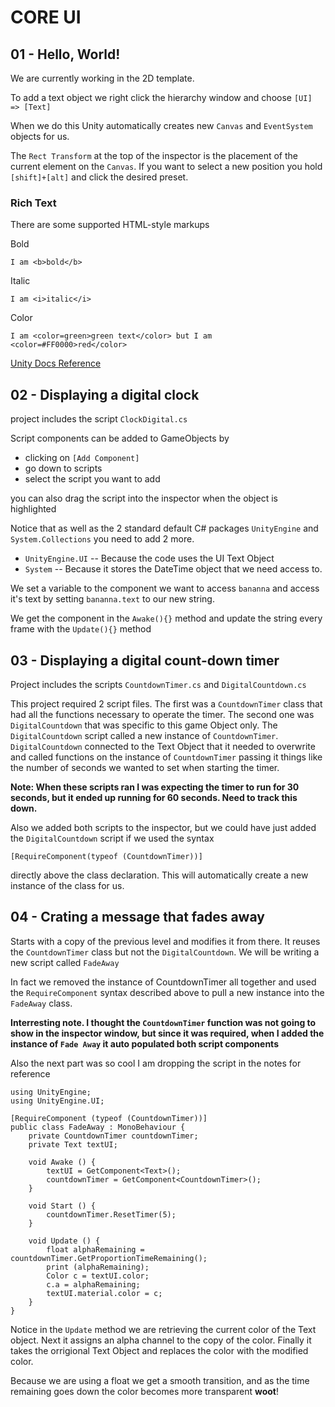# CORE UI

## 01 - Hello, World!

We are currently working in the 2D template.

To add a text object we right click the hierarchy window and choose
`[UI] => [Text]`

When we do this Unity automatically creates new `Canvas` and `EventSystem` objects for us.

The `Rect Transform` at the top of the inspector is the placement of the current element on the `Canvas`. If you want to select a new position you hold `[shift]+[alt]` and click the desired preset.

### Rich Text

There are some supported HTML-style markups

Bold

```
I am <b>bold</b>
```

Italic

```
I am <i>italic</i>
```

Color

```
I am <color=green>green text</color> but I am <color=#FF0000>red</color>
```

[Unity Docs Reference](https://docs.unity3d.com/Manual/StyledText.html "Unity Docs Reference")

## 02 - Displaying a digital clock

project includes the script `ClockDigital.cs`

Script components can be added to GameObjects by

- clicking on `[Add Component]`
- go down to scripts
- select the script you want to add

you can also drag the script into the inspector when the object is highlighted

Notice that as well as the 2 standard default C# packages `UnityEngine` and `System.Collections` you need to add 2 more.

- `UnityEngine.UI`
  -- Because the code uses the UI Text Object
- `System`
  -- Because it stores the DateTime object that we need access to.

We set a variable to the component we want to access `bananna` and access it's text by setting `bananna.text` to our new string.

We get the component in the `Awake(){}` method and update the string every frame with the `Update(){}` method

## 03 - Displaying a digital count-down timer

Project includes the scripts `CountdownTimer.cs` and `DigitalCountdown.cs`

This project required 2 script files. The first was a `CountdownTimer` class that had all the functions necessary to operate the timer. The second one was `DigitalCountdown` that was specific to this game Object only. The `DigitalCountdown` script called a new instance of `CountdownTimer`. `DigitalCountdown` connected to the Text Object that it needed to overwrite and called functions on the instance of `CountdownTimer` passing it things like the number of seconds we wanted to set when starting the timer.

**Note: When these scripts ran I was expecting the timer to run for 30 seconds, but it ended up running for 60 seconds. Need to track this down.**

Also we added both scripts to the inspector, but we could have just added the `DigitalCountdown` script if we used the syntax

```
[RequireComponent(typeof (CountdownTimer))]
```

directly above the class declaration. This will automatically create a new instance of the class for us.

## 04 - Crating a message that fades away

Starts with a copy of the previous level and modifies it from there. It reuses the `CountdownTimer` class but not the `DigitalCountdown`. We will be writing a new script called `FadeAway`

In fact we removed the instance of CountdownTimer all together and used the `RequireComponent` syntax described above to pull a new instance into the `FadeAway` class.

**Interresting note. I thought the `CountdownTimer` function was not going to show in the inspector window, but since it was required, when I added the instance of `Fade Away` it auto populated both script components**

Also the next part was so cool I am dropping the script in the notes for reference

```
using UnityEngine;
using UnityEngine.UI;

[RequireComponent (typeof (CountdownTimer))]
public class FadeAway : MonoBehaviour {
	private CountdownTimer countdownTimer;
	private Text textUI;

	void Awake () {
		textUI = GetComponent<Text>();
		countdownTimer = GetComponent<CountdownTimer>();
	}

	void Start () {
		countdownTimer.ResetTimer(5);
	}

	void Update () {
		float alphaRemaining = countdownTimer.GetProportionTimeRemaining();
		print (alphaRemaining);
		Color c = textUI.color;
		c.a = alphaRemaining;
		textUI.material.color = c;
	}
}
```

Notice in the `Update` method we are retrieving the current color of the Text object. Next it assigns an alpha channel to the copy of the color. Finally it takes the orrigional Text Object and replaces the color with the modified color.

Because we are using a float we get a smooth transition, and as the time remaining goes down the color becomes more transparent **woot**!
